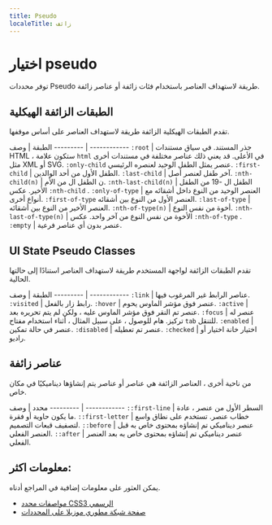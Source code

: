 ```yaml
---
title: Pseudo
localeTitle: زائف
---
```

# اختيار pseudo

توفر محددات Pseudo طريقة لاستهداف العناصر باستخدام فئات زائفة أو عناصر زائفة.

## الطبقات الزائفة الهيكلية

تقدم الطبقات الهيكلية الزائفة طريقة لاستهداف العناصر على أساس موقفها.

الطبقة | وصف --------- | ------------ `:root` | جذر المستند. في سياق مستندات HTML ، ستكون علامة `html` في الأعلى. قد يعني ذلك عناصر مختلفة في مستندات أخرى مثل XML أو SVG. `:only-child` عنصر يمثل الطفل الوحيد لعنصره الرئيسي. `:first-child` | الطفل الأول من أحد الوالدين. `:last-child` | آخر طفل لعنصر أصل. `:nth-child(n)` | ن الطفل ال من الأم. `:nth-last-child(n)` | الطفل ال -19 من الطفل الأخير. عكس `:nth-child` . `:only-of-type` | العنصر الوحيد من النوع داخل أشقائه مع أنواع أخرى. `:first-of-type` العنصر الأول من النوع بين أشقائه. `:last-of-type` | العنصر الأخير من النوع بين أشقائه. `:nth-of-type(n)` | أخوة من نفس النوع. `:nth-last-of-type(n)` | الأخوة من نفس النوع من آخر واحد. عكس `:nth-of-type` . `:empty` | عنصر بدون أي عناصر فرعية.

## UI State Pseudo Classes

تقدم الطبقات الزائفة لواجهة المستخدم طريقة لاستهداف العناصر استنادًا إلى حالتها الحالية.

الطبقة | وصف --------- | ------------ `:link` | عناصر الرابط غير المرغوب فيها. `:visited` | رابط زار بالفعل. `:hover` | عنصر فوق مؤشر الماوس يحوم. `:active` | عنصر تم النقر فوق مؤشر الماوس عليه ، ولكن لم يتم تحريره بعد. `:focus` | عنصر له تركيز. هام للوصول ، على سبيل المثال ، أثناء استخدام مفتاح `tab` للتنقل. `:enabled` | عنصر في حالة تمكين. `:disabled` | عنصر تم تعطيله. `:checked` | اختيار خانة اختيار أو راديو.

## عناصر زائفة

من ناحية أخرى ، العناصر الزائفة هي عناصر أو عناصر يتم إنشاؤها ديناميكيًا في مكان خاص.

محدد | وصف --------- | ------------ `::first-line` | السطر الأول من عنصر ، عادة ما يكون حاوية أو فقرة. `::first-letter` | خطاب عنصر. تستخدم على نطاق واسع لتصفيف قبعات التصميم. `::before` | عنصر ديناميكي تم إنشاؤه بمحتوى خاص به قبل العنصر الفعلي. `::after` | عنصر ديناميكي تم إنشاؤه بمحتوى خاص به بعد العنصر الفعلي.

## معلومات اكثر:

يمكن العثور على معلومات إضافية في المراجع أدناه.

*   [مواصفات محدد CSS3 الرسمي](https://www.w3.org/TR/css3-selectors/#structural-pseudos)
*   [صفحة شبكة مطوري موزيلا على المحددات](https://developer.mozilla.org/en-US/docs/Web/CSS/CSS_Selectors)